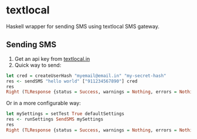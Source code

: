 # textlocal

Haskell wrapper for sending SMS using textlocal SMS gateway.

## Sending SMS

1. Get an api key from [textlocal.in](http://textlocal.in/)
2. Quick way to send:

``` haskell
let cred = createUserHash "myemail@email.in" "my-secret-hash"
res <- sendSMS "hello world" ["911234567890"] cred
res
Right (TLResponse {status = Success, warnings = Nothing, errors = Nothing})
```

Or in a more configurable way:

``` haskell
let mySettings = setTest True defaultSettings
res <- runSettings SendSMS mySettings
res
Right (TLResponse {status = Success, warnings = Nothing, errors = Nothing})
```

